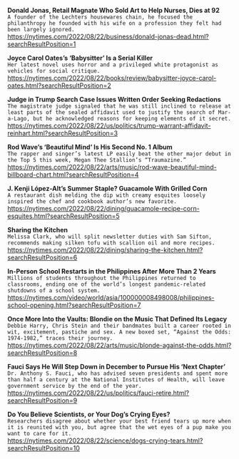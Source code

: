 **Donald Jonas, Retail Magnate Who Sold Art to Help Nurses, Dies at 92**\
`A founder of the Lechters housewares chain, he focused the philanthropy he founded with his wife on a profession they felt had been largely ignored.`\
https://nytimes.com/2022/08/22/business/donald-jonas-dead.html?searchResultPosition=1

**Joyce Carol Oates’s ‘Babysitter’ Is a Serial Killer**\
`Her latest novel uses horror and a privileged white protagonist as vehicles for social critique.`\
https://nytimes.com/2022/08/22/books/review/babysitter-joyce-carol-oates.html?searchResultPosition=2

**Judge in Trump Search Case Issues Written Order Seeking Redactions**\
`The magistrate judge signaled that he was still inclined to release at least parts of the sealed affidavit used to justify the search of Mar-a-Lago, but he acknowledged reasons for keeping elements of it secret.`\
https://nytimes.com/2022/08/22/us/politics/trump-warrant-affidavit-reinhart.html?searchResultPosition=3

**Rod Wave’s ‘Beautiful Mind’ Is His Second No. 1 Album**\
`The rapper and singer’s latest LP easily beat the other major debut in the Top 5 this week, Megan Thee Stallion’s “Traumazine.”`\
https://nytimes.com/2022/08/22/arts/music/rod-wave-beautiful-mind-billboard-chart.html?searchResultPosition=4

**J. Kenji López-Alt’s Summer Staple? Guacamole With Grilled Corn**\
`A restaurant dish melding the dip with creamy esquites loosely inspired the chef and cookbook author’s new favorite.`\
https://nytimes.com/2022/08/22/dining/guacamole-recipe-corn-esquites.html?searchResultPosition=5

**Sharing the Kitchen**\
`Melissa Clark, who will split newsletter duties with Sam Sifton, recommends making silken tofu with scallion oil and more recipes.`\
https://nytimes.com/2022/08/22/dining/sharing-the-kitchen.html?searchResultPosition=6

**In-Person School Restarts in the Philippines After More Than 2 Years**\
`Millions of students throughout the Philippines returned to classrooms, ending one of the world’s longest pandemic-related shutdowns of a school system.`\
https://nytimes.com/video/world/asia/100000008498008/philippines-school-opening.html?searchResultPosition=7

**Once More Into the Vaults: Blondie on the Music That Defined Its Legacy**\
`Debbie Harry, Chris Stein and their bandmates built a career rooted in wit, excitement, pastiche and sex. A new boxed set, “Against the Odds: 1974-1982,” traces their journey.`\
https://nytimes.com/2022/08/22/arts/music/blonde-against-the-odds.html?searchResultPosition=8

**Fauci Says He Will Step Down in December to Pursue His ‘Next Chapter’**\
`Dr. Anthony S. Fauci, who has advised seven presidents and spent more than half a century at the National Institutes of Health, will leave government service by the end of the year.`\
https://nytimes.com/2022/08/22/us/politics/fauci-retire.html?searchResultPosition=9

**Do You Believe Scientists, or Your Dog’s Crying Eyes?**\
`Researchers disagree about whether your best friend tears up more when it is reunited with you, but agree that the wet eyes of a pup make you want to care for it.`\
https://nytimes.com/2022/08/22/science/dogs-crying-tears.html?searchResultPosition=10

